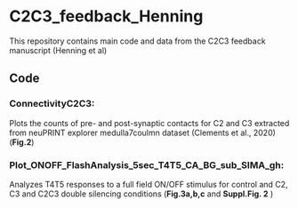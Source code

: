 # C2C3_feedback_Henning
This repository contains main code and data from the C2C3 feedback manuscript (Henning et al)


## Code 

### ConnectivityC2C3:
Plots the counts of pre- and post-synaptic contacts for C2 and C3 extracted from neuPRINT explorer medulla7coulmn dataset (Clements et al., 2020) (**Fig.2**) 

### Plot_ONOFF_FlashAnalysis_5sec_T4T5_CA_BG_sub_SIMA_gh:
Analyzes T4T5 responses to a full field ON/OFF stimulus for control and C2, C3 and C2C3 double silencing conditions  (**Fig.3a,b,c** and **Suppl.Fig. 2** )

